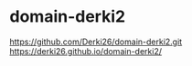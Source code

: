 # domain-derki2 
https://github.com/Derki26/domain-derki2.git
https://derki26.github.io/domain-derki2/
